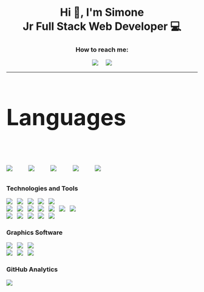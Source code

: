 <div align=center>
    <h1 style="border-bottom: none; margin-bottom:0;">Hi 👋, I'm Simone
      <br>Jr Full Stack Web Developer 💻
  </h1>
    <h3>How to reach me:</h3>
    <a href="https://www.linkedin.com/in/simonesichili/"><img src="https://img.shields.io/badge/-LinkedIn-0077B5?logo=LinkedIn&logoColor=white&style=for-the-badge"/></a>&nbsp;&nbsp;&nbsp;&nbsp;
    <a href="mailto:simone.sichili@gmail.com"><img src="https://img.shields.io/badge/-Gmail-EA4335?logo=Gmail&logoColor=white&style=for-the-badge"/></a>
</div>
    
<hr>

<div style="margin-bottom: 20px; font-size:50">
    <h3>Languages</h3>
    <img src="https://img.shields.io/badge/-HTML5-E34F26?logo=html5&logoColor=white&style=for-the-badge"/>&nbsp;&nbsp;
    <img src="https://img.shields.io/badge/-CSS-1572B6?logo=css3&logoColor=white&style=for-the-badge"/>&nbsp;&nbsp;
    <img src="https://img.shields.io/badge/-JavaScript-F7DF1E?logo=javaScript&logoColor=222&style=for-the-badge"/>&nbsp;&nbsp;
    <img src="https://img.shields.io/badge/-PHP-777BB4?logo=php&logoColor=white&style=for-the-badge"/>&nbsp;&nbsp;
    <img src="https://img.shields.io/badge/-SQL-4479A1?logo=&logoColor=white&style=for-the-badge"/>
</div>

<div style="margin-bottom: 20px">
    <h3>Technologies and Tools</h3>
    <img src="https://img.shields.io/badge/-Vue.js-4FC08D?logo=Vue.js&logoColor=white&style=for-the-badge"/>&nbsp;&nbsp;
    <img src="https://img.shields.io/badge/-jQuery-0769AD?logo=jQuery&logoColor=white&style=for-the-badge"/>&nbsp;&nbsp;
    <img src="https://img.shields.io/badge/-Sass-CC6699?logo=Sass&logoColor=white&style=for-the-badge"/>&nbsp;&nbsp;
    <img src="https://img.shields.io/badge/-Bootstrap-7952B3?logo=Bootstrap&logoColor=white&style=for-the-badge"/>&nbsp;&nbsp;
    <img src="https://img.shields.io/badge/-MySQL-4479A1?logo=MySQL&logoColor=white&style=for-the-badge"/>
    <br>
    <img src="https://img.shields.io/badge/-Laravel-FF2D20?logo=Laravel&logoColor=white&style=for-the-badge"/>&nbsp;&nbsp;
    <img src="https://img.shields.io/badge/-Carbon-990000?&style=for-the-badge"/>&nbsp;&nbsp;
    <img src="https://img.shields.io/badge/-Blade-BE3939?&style=for-the-badge"/>&nbsp;&nbsp;
    <img src="https://img.shields.io/badge/-REST API-3884FF?&style=for-the-badge"/>&nbsp;&nbsp;
    <img src="https://img.shields.io/badge/-NPM-CB3837?logo=NPM&logoColor=white&style=for-the-badge"/>&nbsp;&nbsp;
    <img src="https://img.shields.io/badge/-Git-F05032?logo=Git&logoColor=white&style=for-the-badge"/>&nbsp;&nbsp;
    <img src="https://img.shields.io/badge/-GitHub-181717?logo=GitHub&logoColor=white&style=for-the-badge"/>
    <br>
    <img src="https://img.shields.io/badge/-GitKraken-179287?logo=GitKraken&logoColor=white&style=for-the-badge"/>&nbsp;&nbsp;
    <img src="https://img.shields.io/badge/-Postman-FF6C37?logo=Postman&logoColor=white&style=for-the-badge"/>&nbsp;&nbsp;
    <img src="https://img.shields.io/badge/-XAMPP-FB7A24?logo=XAMPP&logoColor=white&style=for-the-badge"/>&nbsp;&nbsp;
    <img src="https://img.shields.io/badge/-Visual Studio Code-007ACC?logo=Visual Studio Code&logoColor=white&style=for-the-badge"/>&nbsp;&nbsp;
    <img src="https://img.shields.io/badge/-Atom-66595C?logo=Atom&logoColor=white&style=for-the-badge"/>
</div>

<div style="margin-bottom: 20px">
    <h3>Graphics Software</h3>
    <img src="https://img.shields.io/badge/-Adobe Photoshop-31A8FF?logo=Adobe Photoshop&logoColor=white&style=for-the-badge"/>&nbsp;&nbsp;
    <img src="https://img.shields.io/badge/-Adobe Illustrator-FF9A00?logo=Adobe Illustrator&logoColor=white&style=for-the-badge"/>&nbsp;&nbsp;
    <img src="https://img.shields.io/badge/-Adobe InDesign-FF3366?logo=Adobe InDesign&logoColor=white&style=for-the-badge"/>
    <br>
    <img src="https://img.shields.io/badge/-Adobe Premiere Pro-7952B3?logo=Adobe Premiere Pro&logoColor=white&style=for-the-badge"/>&nbsp;&nbsp;
    <img src="https://img.shields.io/badge/-Adobe After Effects-9999FF?logo=Adobe After Effects&logoColor=white&style=for-the-badge"/>&nbsp;&nbsp;
    <img src="https://img.shields.io/badge/-Adobe XD-FF61F6?logo=Adobe XD&logoColor=white&style=for-the-badge"/>
</div>

<div>
    <h3>GitHub Analytics</h3>
    <img src="https://github-readme-stats.vercel.app/api/top-langs/?username=simonesichili&layout=compact&langs_count=8&theme=default" data-canonical-src="https://github.com/simonesichili/github-readme-stats" >
    
</div>
